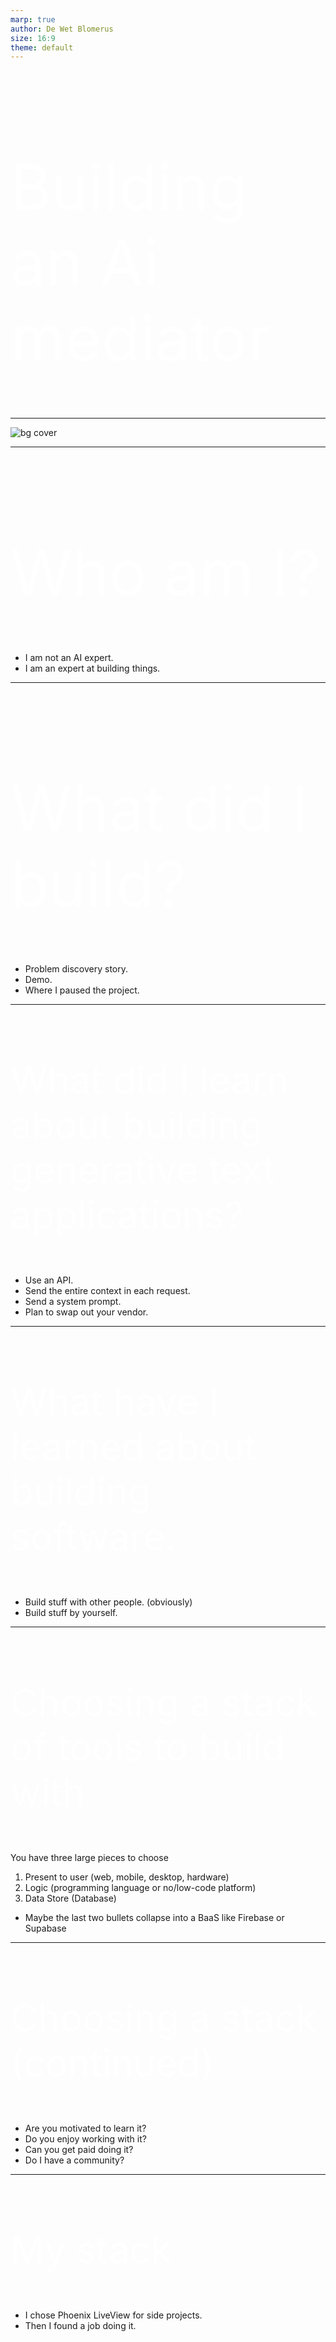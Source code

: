 ```yaml
---
marp: true
author: De Wet Blomerus
size: 16:9
theme: default
---
```


<style>
  :root {
    --color-fg-default: #FFFFFF;
    --color-canvas-default: #252B31;
    font-size: 50px;
  }

  h1, h2, h3 {
    font-weight: 400;
    color: white;
  }

  h1 {
    font-size: 100px;
  }

  h2 {
    font-size: 80px;
  }

  h3 {
    font-size: 60px;
  }

  section {
    background-image: url(atldevcon-logo-white.png);
    background-repeat: no-repeat;
    background-position: bottom 20px right 20px;
    background-size: 200px auto;
  }
</style>

# Building an Ai mediator

---

![bg cover](sponsors.jpg)

---

# Who am I?

- I am not an AI expert.
- I am an expert at building things.

---

# What did I build?

- Problem discovery story.
- Demo.
- Where I paused the project.

---

### What did I learn about building generative text applications?

- Use an API.
- Send the entire context in each request.
- Send a system prompt.
- Plan to swap out your vendor.

---

### What have I learned about building software.

- Build stuff with other people. (obviously)
- Build stuff by yourself.

---

### Choosing a stack of tools to build with

You have three large pieces to choose

1.  Present to user (web, mobile, desktop, hardware)
1.  Logic (programming language or no/low-code platform)
1.  Data Store (Database)

- Maybe the last two bullets collapse into
  a BaaS like Firebase or Supabase

---

### Choosing a stack (continued)

- Are you motivated to learn it?
- Do you enjoy working with it?
- Can you get paid doing it?
- Do I have a community?

---

### My stack

- I chose Phoenix LiveView for side projects.
- Then I found a job doing it.
